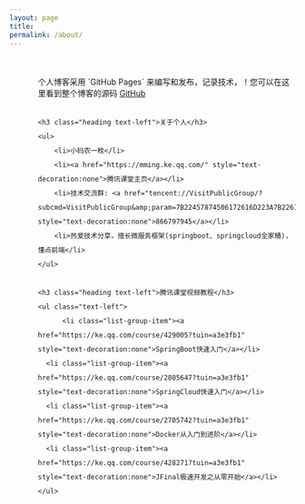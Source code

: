```yaml
---
layout: page
title: 
permalink: /about/
---
```




<div style="margin-top:50px;padding-left:50px;">
   个人博客采用 <a href="https://pages.github.com/" style="text-decoration:none">`GitHub Pages`</a> 来编写和发布，记录技术，！您可以在这里看到整个博客的源码 <a href="https://github.com/chaojunma/chaojunma.github.io">GitHub</a>
   <div style="margin-top:30px;line-height:25px">

 	<h3 class="heading text-left">关于个人</h3>
	<ul>
	    <li>小码农一枚</li>
	    <li><a href="https://mming.ke.qq.com/" style="text-decoration:none">腾讯课堂主页</a></li>
	    <li>技术交流群: <a href="tencent://VisitPublicGroup/?subcmd=VisitPublicGroup&amp;param=7B22457874506172616D223A7B226170704964223A2230227D2C2267726F757055696E223A3836363739373934352C2276697369746F72223A317D&amp;fuin=171851697" style="text-decoration:none">866797945</a></li>
	    <li>热爱技术分享，擅长微服务框架(springboot、springcloud全家桶)，懂点前端</li>
	</ul>

	<h3 class="heading text-left">腾讯课堂视频教程</h3>
	<ul class="text-left">
          <li class="list-group-item"><a href="https://ke.qq.com/course/429005?tuin=a3e3fb1" style="text-decoration:none">SpringBoot快速入门</a></li>
	  <li class="list-group-item"><a href="https://ke.qq.com/course/2805647?tuin=a3e3fb1" style="text-decoration:none">SpringCloud快速入门</a></li>
	  <li class="list-group-item"><a href="https://ke.qq.com/course/2705742?tuin=a3e3fb1" style="text-decoration:none">Docker从入门到进阶</a></li>
	  <li class="list-group-item"><a href="https://ke.qq.com/course/428271?tuin=a3e3fb1" style="text-decoration:none">JFinal极速开发之从零开始</a></li>
	</ul>
   </div>

   
</div>



